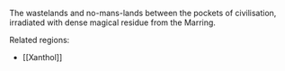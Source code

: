 The wastelands and no-mans-lands between the pockets of civilisation, irradiated with dense magical residue from the Marring. 

Related regions: 
- [[Xanthol]]

